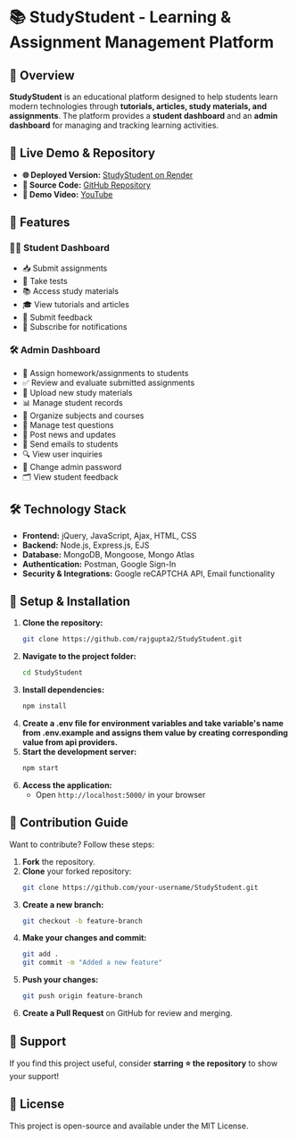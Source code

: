 # 📚 StudyStudent - Learning & Assignment Management Platform

## 📌 Overview
**StudyStudent** is an educational platform designed to help students learn modern technologies through **tutorials, articles, study materials, and assignments**. The platform provides a **student dashboard** and an **admin dashboard** for managing and tracking learning activities.

## 🔗 Live Demo & Repository
- **🌐 Deployed Version:** [StudyStudent on Render](https://studystudent.onrender.com)
- **📜 Source Code:** [GitHub Repository](https://github.com/rajgupta2/StudyStudent)
- **🎥 Demo Video:** [YouTube](https://youtu.be/ZjMT_kWQI1s)

## 🎯 Features
### **👨‍🎓 Student Dashboard**
- 📥 Submit assignments
- 📝 Take tests
- 📚 Access study materials
- 🎓 View tutorials and articles
- 📝 Submit feedback
- 🔔 Subscribe for notifications

### **🛠️ Admin Dashboard**
- 📌 Assign homework/assignments to students
- ✅ Review and evaluate submitted assignments
- 📢 Upload new study materials
- 📊 Manage student records
- 📖 Organize subjects and courses
- 📝 Manage test questions
- 📰 Post news and updates
- 📩 Send emails to students
- 🔍 View user inquiries
- 🔑 Change admin password
- 🗂️ View student feedback

## 🛠️ Technology Stack
- **Frontend:** jQuery, JavaScript, Ajax, HTML, CSS
- **Backend:** Node.js, Express.js, EJS
- **Database:** MongoDB, Mongoose, Mongo Atlas
- **Authentication:** Postman, Google Sign-In
- **Security & Integrations:** Google reCAPTCHA API, Email functionality

## 🚀 Setup & Installation
1. **Clone the repository:**
   ```sh
   git clone https://github.com/rajgupta2/StudyStudent.git
   ```
2. **Navigate to the project folder:**
   ```sh
   cd StudyStudent
   ```
3. **Install dependencies:**
   ```sh
   npm install
   ```
4. **Create a .env file for environment variables and take variable's name from .env.example and assigns them value by creating corresponding value from api providers.**
5. **Start the development server:**
   ```sh
   npm start
   ```
6. **Access the application:**
   - Open `http://localhost:5000/` in your browser


## 🤝 Contribution Guide
Want to contribute? Follow these steps:
1. **Fork** the repository.
2. **Clone** your forked repository:
   ```sh
   git clone https://github.com/your-username/StudyStudent.git
   ```
3. **Create a new branch:**
   ```sh
   git checkout -b feature-branch
   ```
4. **Make your changes and commit:**
   ```sh
   git add .
   git commit -m "Added a new feature"
   ```
5. **Push your changes:**
   ```sh
   git push origin feature-branch
   ```
6. **Create a Pull Request** on GitHub for review and merging.

## 📢 Support
If you find this project useful, consider **starring ⭐ the repository** to show your support!

## 📜 License
This project is open-source and available under the MIT License.

